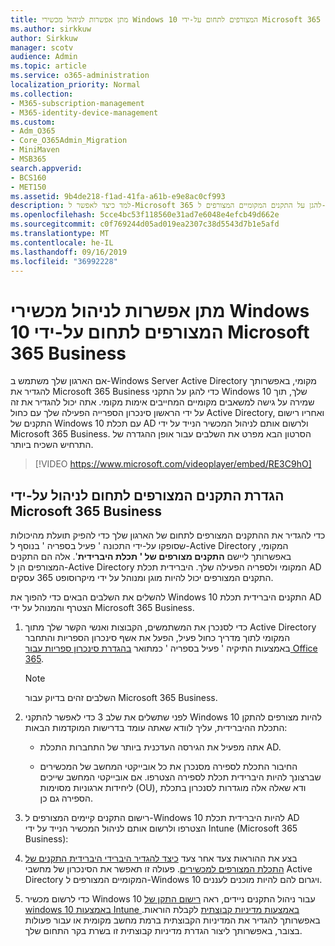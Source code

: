 ```yaml
---
title: מתן אפשרות לניהול מכשירי Windows 10 המצורפים לתחום על-ידי Microsoft 365 Business
ms.author: sirkkuw
author: Sirkkuw
manager: scotv
audience: Admin
ms.topic: article
ms.service: o365-administration
localization_priority: Normal
ms.collection:
- M365-subscription-management
- M365-identity-device-management
ms.custom:
- Adm_O365
- Core_O365Admin_Migration
- MiniMaven
- MSB365
search.appverid:
- BCS160
- MET150
ms.assetid: 9b4de218-f1ad-41fa-a61b-e9e8ac0cf993
description: למד כיצד לאפשר ל-Microsoft 365 להגן על התקנים המקומיים המצורפים ל-Windows 10.
ms.openlocfilehash: 5cce4bc53f118560e31ad7e6048e4efcb49d662e
ms.sourcegitcommit: c0f769244d05ad019ea2307c38d5543d7b1e5afd
ms.translationtype: MT
ms.contentlocale: he-IL
ms.lasthandoff: 09/16/2019
ms.locfileid: "36992228"
---
```

# <a name="enable-domain-joined-windows-10-devices-to-be-managed-by-microsoft-365-business"></a>מתן אפשרות לניהול מכשירי Windows 10 המצורפים לתחום על-ידי Microsoft 365 Business

אם הארגון שלך משתמש ב-Windows Server Active Directory מקומי, באפשרותך להגדיר את Microsoft 365 Business כדי להגן על התקני Windows 10 שלך, תוך שמירה על גישה למשאבים מקומיים המחייבים אימות מקומי. אתה יכול להגדיר את זה על ידי הראשון סינכרון הספרייה הפעילה שלך עם כחול Active Directory, ואחריו רישום התקנים של Windows 10 עם תכלת AD ולרשום אותם לניהול המכשיר הנייד על ידי Microsoft 365 Business.
הסרטון הבא מפרט את השלבים עבור אופן ההגדרה של התרחיש השכיח ביותר.

> [!VIDEO https://www.microsoft.com/videoplayer/embed/RE3C9hO]
  
## <a name="set-up-domain-joined-devices-to-be-managed-by-microsoft-365-business"></a>הגדרת התקנים המצורפים לתחום לניהול על-ידי Microsoft 365 Business

כדי להגדיר את ההתקנים המצורפים לתחום של הארגון שלך כדי להפיק תועלת מהיכולות שסופקו על-ידי התכונה ' פעיל בספריה ' בנוסף ל-Active Directory המקומי, באפשרותך ליישם **התקנים מצורפים של ' תכלת היברידית**'. אלה הם התקנים המצורפים הן ל-Active Directory המקומי ולספריה הפעילה שלך. היברידית תכלת AD התקנים המצורפים יכול להיות מוגן ומנוהל על ידי מיקרוסופט 365 עסקים. 
  
להשלים את השלבים הבאים כדי להפוך את Windows 10 התקנים היברידית תכלת AD הצטרף והמנוהל על ידי Microsoft 365 Business.
  
1. כדי לסנכרן את המשתמשים, הקבוצות ואנשי הקשר שלך מתוך Active Directory המקומי לתוך מדריך כחול פעיל, הפעל את אשף סינכרון הספריות והתחבר באמצעות התיקיה ' פעיל בספריה ' כמתואר [בהגדרת סינכרון ספריות עבור Office 365](https://support.office.com/article/1b3b5318-6977-42ed-b5c7-96fa74b08846).
    
    > [!NOTE]
    > השלבים זהים בדיוק עבור Microsoft 365 Business. 
  
2. לפני שתשלים את שלב 3 כדי לאפשר להתקני Windows 10 להיות מצורפים להתקן התכלת ההיברידית, עליך לוודא שאתה עומד בדרישות המוקדמות הבאות:

   - אתה מפעיל את הגירסה העדכנית ביותר של התחברות התכלת AD.

   - החיבור התכלת לספירה מסנכרן את כל אובייקטי המחשב של המכשירים שברצונך להיות היברידית תכלת לספירה הצטרפו. אם אובייקטי המחשב שייכים ליחידות ארגוניות מסוימות (OU), ודא שאלה אלה מוגדרות לסנכרון בתכלת הספירה גם כן.
    
3. רישום התקנים קיימים המצורפים ל-Windows 10 להיות היברידית תכלת AD הצטרפו ולרשום אותם לניהול המכשיר הנייד על ידי Intune (Microsoft 365 Business):
    
4. בצע את ההוראות צעד אחר צעד [כיצד להגדיר היברידי היברידית התקנים של התכלת המצורפים למכשירים](https://go.microsoft.com/fwlink/p/?linkid=872870). פעולה זו תאפשר את הסינכרון של מחשבי Active Directory המקומיים המצורפים ל-Windows 10 ויגרום להם להיות מוכנים לעננים.
    
5. כדי לרשום מכשיר Windows 10 עבור ניהול התקנים ניידים, ראה [רישום התקן של windows 10 באמצעות Intune באמצעות מדיניות קבוצתית](https://go.microsoft.com/fwlink/p/?linkid=872871) לקבלת הוראות. באפשרותך להגדיר את המדיניות הקבוצתית ברמת מחשב מקומית או עבור פעולות בצובר, באפשרותך ליצור הגדרת מדיניות קבוצתית זו בשרת בקר התחום שלך.